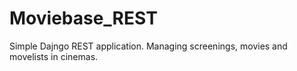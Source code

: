 # Moviebase_REST
Simple Dajngo REST application. Managing screenings, movies and movelists in cinemas. 
